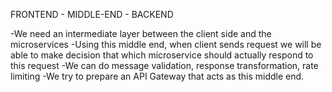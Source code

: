 FRONTEND - MIDDLE-END - BACKEND

  -We need an intermediate layer between the client side and the microservices
  -Using this middle end, when client sends request we will be able to make decision that which microservice should actually respond to this request
  -We can do message validation, response transformation, rate limiting
  -We try to prepare an API Gateway that acts as this middle end.
